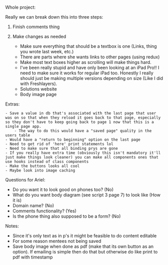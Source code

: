 Whole project:

Really we can break down this into three steps:

1) Finish comments thing

2) Make changes as needed
    - Make sure everything that should be a textbox is one (Links, thing you wrote last week, etc.)
    - There are parts where she wants links to other pages (using redux)
    - Make most text boxes higher as scrolling will make things hard.
    - I've been really stupid and have only been looking at an iPad Pro!! I need to make sure it works for regular iPad too. Honestly I really should just be making multiple versions depending on size (Like I did with Freshlayers).
    - Solutions website
    - Body image page
    

Extras: 
     
    - Save a value in db that's associated with the last page that user was on so that when they reload it goes back to that page, especially so they don't have to keep going back to page 1 now that this is a single page app.
        - The way to do this would have a "saved page" quality in the users table
    - Would have a "return to beginning" option on the last page
    - Need to get rid of 'here' print statements lol
    - Need to make sure that all binding prys are gone
    - If you really have extra time (obviously this isn't mandatory it'll just make things look cleaner) you can make all components ones that use hooks instead of class components
    - Make the buttons looks all cool
    - Maybe look into image caching




Questions for Ariel:

- Do you want it to look good on phones too? (No)
- What do you want body diagram (see script 3 page 7) to look like (How it is)
- Domain name? (No)
- Comments functionality? (Yes)
- Is the phone thing also supposed to be a form? (No)

Notes:

- Since it's only text as in p's it might be feasible to do content editable
- For some reason mentees not being saved
- Save body image when done as pdf (make that its own button as an option). If emailing is simple then do that but otherwise do like print to pdf with timestamp 








